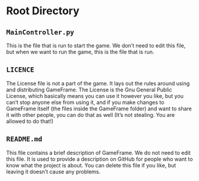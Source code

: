 # Root Directory

## `MainController.py`

This is the file that is run to start the game. We don’t need to edit this file, but when we want to run the game, this is the file that is run. 

## `LICENCE`

The License file is not a part of the game. It lays out the rules around using and distributing GameFrame. The License is the Gnu General Public License, which basically means you can use it however you like, but you can’t stop anyone else from using it, and if you make changes to GameFrame itself (the files inside the GameFrame folder) and want to share it with other people, you can do that as well (It’s not stealing. You are allowed to do that!) 

## `README.md` 

This file contains a brief description of GameFrame. We do not need to edit this file. It is used to provide a description on GitHub for people who want to know what the project is about. You can delete this file if you like, but leaving it doesn’t cause any problems. 
